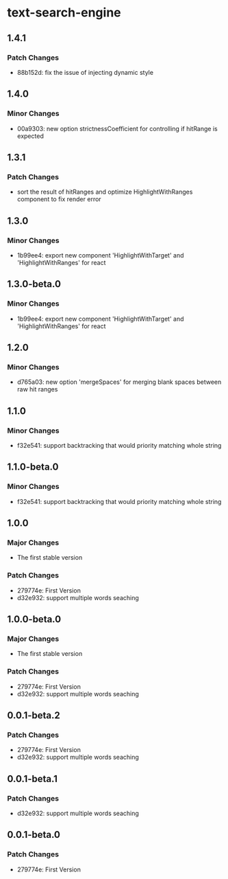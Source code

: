 # text-search-engine

## 1.4.1

### Patch Changes

- 88b152d: fix the issue of injecting dynamic style

## 1.4.0

### Minor Changes

- 00a9303: new option strictnessCoefficient for controlling if hitRange is expected

## 1.3.1

### Patch Changes

- sort the result of hitRanges and optimize HighlightWithRanges component to fix render error

## 1.3.0

### Minor Changes

- 1b99ee4: export new component 'HighlightWithTarget' and 'HighlightWithRanges' for react

## 1.3.0-beta.0

### Minor Changes

- 1b99ee4: export new component 'HighlightWithTarget' and 'HighlightWithRanges' for react

## 1.2.0

### Minor Changes

- d765a03: new option 'mergeSpaces' for merging blank spaces between raw hit ranges

## 1.1.0

### Minor Changes

- f32e541: support backtracking that would priority matching whole string

## 1.1.0-beta.0

### Minor Changes

- f32e541: support backtracking that would priority matching whole string

## 1.0.0

### Major Changes

- The first stable version

### Patch Changes

- 279774e: First Version
- d32e932: support multiple words seaching

## 1.0.0-beta.0

### Major Changes

- The first stable version

### Patch Changes

- 279774e: First Version
- d32e932: support multiple words seaching

## 0.0.1-beta.2

### Patch Changes

- 279774e: First Version
- d32e932: support multiple words seaching

## 0.0.1-beta.1

### Patch Changes

- d32e932: support multiple words seaching

## 0.0.1-beta.0

### Patch Changes

- 279774e: First Version
